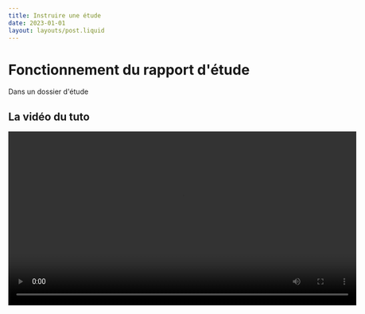 ```yaml
---
title: Instruire une étude
date: 2023-01-01
layout: layouts/post.liquid
---
```

# Fonctionnement du rapport d'étude
Dans un dossier d'étude
## La vidéo du tuto
<video controls width="700" src="https://metarisc-docs.s3.fr-par.scw.cloud/Tutos/rapport%20d%27%C3%A9tude%20%281%29.mp4?">La description alternative</video>